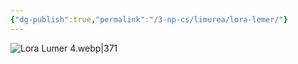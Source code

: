 ```yaml
---
{"dg-publish":true,"permalink":"/3-np-cs/limurea/lora-lemer/"}
---
```



![Lora Lumer 4.webp|371](/img/user/Images/Lora%20Lumer%204.webp)